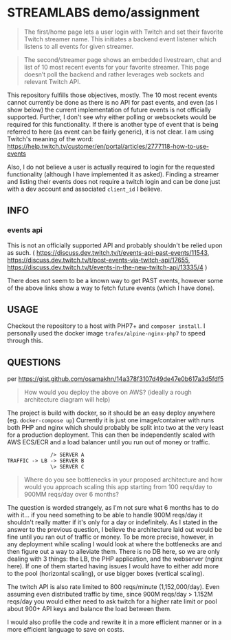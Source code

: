 # STREAMLABS demo/assignment
>The first/home page lets a user login with Twitch and set their favorite Twitch streamer name. This initiates a backend event listener which listens to all events for given streamer.

>The second/streamer page shows an embedded livestream, chat and list of 10 most recent events for your favorite streamer. This page doesn’t poll the backend and rather leverages web sockets and relevant Twitch API.

This repository fulfills those objectives, mostly. The 10 most recent events cannot currently be done as there is no API for past events, and even (as I show below) the current implementation of future events is not officially supported. Further, I don't see why either polling or websockets would be required for this functionality. If there is another type of event that is being referred to here (as event can be fairly generic), it is not clear. I am using Twitch's meaning of the word: https://help.twitch.tv/customer/en/portal/articles/2777118-how-to-use-events

Also, I do not believe a user is actually required to login for the requested functionality (although I have implemented it as asked). Finding a streamer and listing their events does not require a twitch login and can be done just with a dev account and associated `client_id` I believe.

## INFO
### events api
This is not an officially supported API and probably shouldn't be relied upon as such.
( https://discuss.dev.twitch.tv/t/events-api-past-events/11543, https://discuss.dev.twitch.tv/t/post-events-via-twitch-api/17655, https://discuss.dev.twitch.tv/t/events-in-the-new-twitch-api/13335/4 )

There does not seem to be a known way to get PAST events, however some of the above links show a way to fetch future events (which I have done).

## USAGE
Checkout the repository to a host with PHP7+ and `composer install`. I personally used the docker image `trafex/alpine-nginx-php7` to speed through this.

## QUESTIONS
per https://gist.github.com/osamakhn/14a378f3107d49de47e0b617a3d5fdf5

>How would you deploy the above on AWS? (ideally a rough architecture diagram will help)

The project is build with docker, so it should be an easy deploy anywhere (eg. `docker-compose up`) Currently it is just one image/container with runs both PHP and nginx which should probably be split into two at the very least for a production deployment. This can then be independently scaled with AWS ECS/ECR and a load balancer until you run out of money or traffic.

```
              /> SERVER A
TRAFFIC -> LB -> SERVER B
              \> SERVER C
```

>Where do you see bottlenecks in your proposed architecture and how would you approach scaling this app starting from 100 reqs/day to 900MM reqs/day over 6 months?

The question is worded strangely, as I'm not sure what 6 months has to do with it... if you need  something to be able to handle 900M reqs/day it shouldn't really matter if it's only for a day or indefinitely. As I stated in the answer to the previous question, I believe the architecture laid out would be fine until you ran out of traffic or money. To be more precise, however, in any deployment while scaling I would look at where the bottlenecks are and then figure out a way to alleviate them. There is no DB here, so we are only dealing with 3 things: the LB, the PHP application, and the webserver (nginx here). If one of them started having issues I would have to either add more to the pool (horizontal scaling), or use bigger boxes (vertical scaling).

The twitch API is also rate limited to 800 reqs/minute (1,152,000/day). Even assuming even distributed traffic by time, since 900M reqs/day > 1.152M reqs/day you would either need to ask twitch for a higher rate limit or pool about 900+ API keys and balance the load between them.

I would also profile the code and rewrite it in a more efficient manner or in a more efficient language to save on costs.